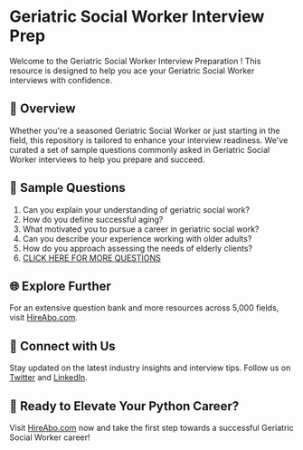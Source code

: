 # Geriatric Social Worker Interview Prep

Welcome to the Geriatric Social Worker Interview Preparation ! This resource is designed to help you ace your Geriatric Social Worker interviews with confidence.

## 🚀 Overview

Whether you're a seasoned Geriatric Social Worker or just starting in the field, this repository is tailored to enhance your interview readiness. We've curated a set of sample questions commonly asked in Geriatric Social Worker interviews to help you prepare and succeed.

## 📝 Sample Questions

1. Can you explain your understanding of geriatric social work?
2. How do you define successful aging?
3. What motivated you to pursue a career in geriatric social work?
4. Can you describe your experience working with older adults?
5. How do you approach assessing the needs of elderly clients?
6. [CLICK HERE FOR MORE QUESTIONS](https://hireabo.com/job/13_0_5/Geriatric%20Social%20Worker)

## 🌐 Explore Further

For an extensive question bank and more resources across 5,000 fields, visit [HireAbo.com](https://www.hireabo.com).

## 📱 Connect with Us

Stay updated on the latest industry insights and interview tips. Follow us on [Twitter](https://twitter.com/hireabo) and [LinkedIn](https://www.linkedin.com/in/hire-abo-3609972a8/).

## 🚀 Ready to Elevate Your Python Career?

Visit [HireAbo.com](https://www.hireabo.com) now and take the first step towards a successful Geriatric Social Worker career!